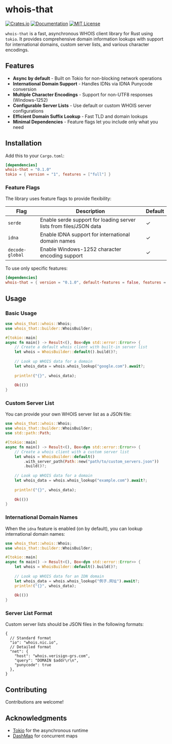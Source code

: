 # whois-that

[![Crates.io](https://img.shields.io/crates/v/whois-that.svg)](https://crates.io/crates/whois-that)
[![Documentation](https://docs.rs/whois-that/badge.svg)](https://docs.rs/whois-that)
[![MIT License](https://img.shields.io/badge/license-MIT-blue.svg)](https://github.com/supercoolspy/whois-that/blob/master/LICENSE)

`whois-that` is a fast, asynchronous WHOIS client library for Rust using `tokio`. It provides comprehensive domain information lookups with support for international domains, custom server lists, and various character encodings.

## Features

- **Async by default** - Built on Tokio for non-blocking network operations
- **International Domain Support** - Handles IDNs via IDNA Punycode conversion
- **Multiple Character Encodings** - Support for non-UTF8 responses (Windows-1252)
- **Configurable Server Lists** - Use default or custom WHOIS server configurations
- **Efficient Domain Suffix Lookup** - Fast TLD and domain lookups
- **Minimal Dependencies** - Feature flags let you include only what you need

## Installation

Add this to your `Cargo.toml`:

```toml
[dependencies]
whois-that = "0.1.0"
tokio = { version = "1", features = ["full"] }
```

### Feature Flags

The library uses feature flags to provide flexibility:

| Flag | Description | Default |
|------|-------------|---------|
| `serde` | Enable serde support for loading server lists from files/JSON data | ✓ |
| `idna` | Enable IDNA support for international domain names | ✓ |
| `decode-global` | Enable Windows-1252 character encoding support | ✓ |

To use only specific features:

```toml
[dependencies]
whois-that = { version = "0.1.0", default-features = false, features = ["serde", "idna"] }
```

## Usage

### Basic Usage

```rust
use whois_that::whois::Whois;
use whois_that::builder::WhoisBuilder;

#[tokio::main]
async fn main() -> Result<(), Box<dyn std::error::Error>> {
    // Create a default whois client with built-in server list
    let whois = WhoisBuilder::default().build()?;
    
    // Look up WHOIS data for a domain
    let whois_data = whois.whois_lookup("google.com").await?;
    
    println!("{}", whois_data);
    
    Ok(())
}
```

### Custom Server List

You can provide your own WHOIS server list as a JSON file:

```rust
use whois_that::whois::Whois;
use whois_that::builder::WhoisBuilder;
use std::path::Path;

#[tokio::main]
async fn main() -> Result<(), Box<dyn std::error::Error>> {
    // Create a whois client with a custom server list
    let whois = WhoisBuilder::default()
        .with_server_path(Path::new("path/to/custom_servers.json"))
        .build()?;
    
    // Look up WHOIS data for a domain
    let whois_data = whois.whois_lookup("example.com").await?;
    
    println!("{}", whois_data);
    
    Ok(())
}
```

### International Domain Names

When the `idna` feature is enabled (on by default), you can lookup international domain names:

```rust
use whois_that::whois::Whois;
use whois_that::builder::WhoisBuilder;

#[tokio::main]
async fn main() -> Result<(), Box<dyn std::error::Error>> {
    let whois = WhoisBuilder::default().build()?;
    
    // Look up WHOIS data for an IDN domain
    let whois_data = whois.whois_lookup("例子.网址").await?;
    println!("{}", whois_data);
    
    Ok(())
}
```

### Server List Format

Custom server lists should be JSON files in the following formats:

```json5
{
  // Standard format
  "io": "whois.nic.io",
  // Detailed format
  "net": {
    "host": "whois.verisign-grs.com",
    "query": "DOMAIN $addr\r\n",
    "punycode": true
  },
}
```

## Contributing

Contributions are welcome!

## Acknowledgments

- [Tokio](https://tokio.rs/) for the asynchronous runtime
- [DashMap](https://github.com/xacrimon/dashmap) for concurrent maps
